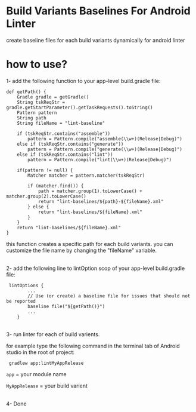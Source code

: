# Build Variants Baselines For Android Linter
create baseline files for each build variants dynamically for android linter

# how to use?
1- add the following function to your app-level build.gradle file:

```Gradle
def getPath() {
    Gradle gradle = getGradle()
    String tskReqStr = gradle.getStartParameter().getTaskRequests().toString()
    Pattern pattern
    String path
    String fileName = "lint-baseline"

    if (tskReqStr.contains("assemble"))
        pattern = Pattern.compile("assemble(\\w+)(Release|Debug)")
    else if (tskReqStr.contains("generate"))
        pattern = Pattern.compile("generate(\\w+)(Release|Debug)")
    else if (tskReqStr.contains("lint"))
        pattern = Pattern.compile("lint(\\w+)(Release|Debug)")

    if(pattern != null) {
        Matcher matcher = pattern.matcher(tskReqStr)

        if (matcher.find()) {
            path = matcher.group(1).toLowerCase() + matcher.group(2).toLowerCase()
            return "lint-baselines/${path}-${fileName}.xml"
        } else {
            return "lint-baselines/${fileName}.xml"
        }
    }
    return "lint-baselines/${fileName}.xml"
}
```
this function creates a specific path for each build variants.
you can customize the file name by changing the "fileName" variable.

</br>
2- add the following line to lintOption scop of your app-level build.gradle file:

```Gradle
 lintOptions {
        ...
        // Use (or create) a baseline file for issues that should not be reported
        baseline file("${getPath()}")
        ...
    }
```

</br>
3- run linter for each of build varients.

for example type the following command in the terminal tab of Android studio in the root of project: 

``` gradlew app:lintMyAppRelease```

```app``` = your module name

```MyAppRelease``` = your build varient

</br>
4- Done

